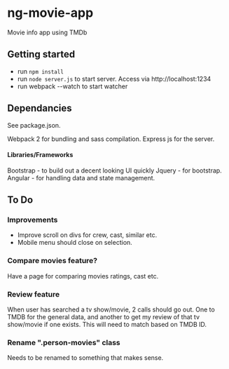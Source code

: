 # ng-movie-app
Movie info app using TMDb

## Getting started
- run `npm install`
- run `node server.js` to start server. Access via http://localhost:1234
- run webpack --watch to start watcher

## Dependancies
See package.json.

Webpack 2 for bundling and sass compilation.
Express js for the server.

#### Libraries/Frameworks
Bootstrap - to build out a decent looking UI quickly
Jquery - for bootstrap.
Angular - for handling data and state management.

## To Do

### Improvements
* Improve scroll on divs for crew, cast, similar etc.
* Mobile menu should close on selection.

### Compare movies feature?
Have a page for comparing movies ratings, cast etc.

### Review feature
When user has searched a tv show/movie, 2 calls should go out. One to TMDB for the general data, and another to get my review of that tv show/movie if one exists. This will need to match based on TMDB ID.

### Rename ".person-movies" class
Needs to be renamed to something that makes sense.
